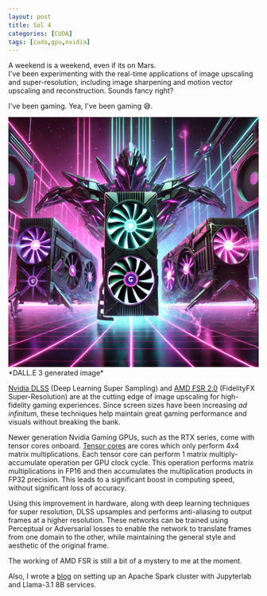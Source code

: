 ```yaml
---
layout: post
title: Sol 4
categories: [CUDA]
tags: [cuda,gpu,nvidia]
---
```


A weekend is a weekend, even if its on Mars.    
I've been experimenting with the real-time applications of image upscaling and super-resolution, including image sharpening and motion vector upscaling and reconstruction. Sounds fancy right?

I've been gaming. Yea, I've been gaming 😅.

<img src="assets/img/post_imgs/GPU_Synth.jpg" alt="image" width="512" height="auto">
*DALL.E 3 generated image*

[Nvidia DLSS](https://www.nvidia.com/en-us/geforce/technologies/dlss/) (Deep Learning Super Sampling) and [AMD FSR 2.0](https://gpuopen.com/fidelityfx-superresolution-2/) (FidelityFX Super-Resolution) are at the cutting edge of image upscaling for high-fidelity gaming experiences. Since screen sizes have been increasing *ad infinitum*, these techniques help maintain great gaming performance and visuals without breaking the bank.         

Newer generation Nvidia Gaming GPUs, such as the RTX series, come with tensor cores onboard. [Tensor cores](https://www.youtube.com/watch?v=yyR0ZoCeBO8) are cores which only perform 4x4 matrix multiplications. Each tensor core can perform 1 matrix multiply-accumulate operation per GPU clock cycle. This operation performs matrix multiplications in FP16 and then accumulates the multiplication products in FP32 precision. This leads to a significant boost in computing speed, without significant loss of accuracy.   

Using this improvement in hardware, along with deep learning techniques for super resolution, DLSS upsamples and performs anti-aliasing to output frames at a higher resolution.
These networks can be trained using Perceptual or Adversarial losses to enable the network to translate frames from one domain to the other, while maintaining the general style and aesthetic of the original frame.


The working of AMD FSR is still a bit of a mystery to me at the moment. 

Also, I wrote a [blog](https://datascience.fm/zero-to-spark-apache-spark-cluster-setup/) on setting up an Apache Spark cluster with Jupyterlab and Llama-3.1 8B services. 

